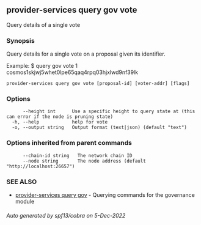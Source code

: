 ## provider-services query gov vote

Query details of a single vote

### Synopsis

Query details for a single vote on a proposal given its identifier.

Example:
$ <appd> query gov vote 1 cosmos1skjwj5whet0lpe65qaq4rpq03hjxlwd9nf39lk

```
provider-services query gov vote [proposal-id] [voter-addr] [flags]
```

### Options

```
      --height int      Use a specific height to query state at (this can error if the node is pruning state)
  -h, --help            help for vote
  -o, --output string   Output format (text|json) (default "text")
```

### Options inherited from parent commands

```
      --chain-id string   The network chain ID
      --node string       The node address (default "http://localhost:26657")
```

### SEE ALSO

* [provider-services query gov](provider-services_query_gov.md)	 - Querying commands for the governance module

###### Auto generated by spf13/cobra on 5-Dec-2022
